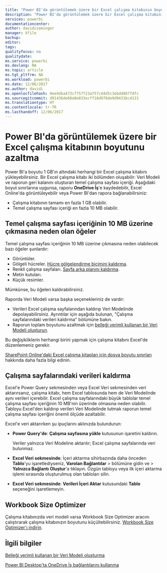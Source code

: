 ```yaml
---
title: "Power BI'da görüntülemek üzere bir Excel çalışma kitabının boyutunu azaltma"
description: "Power BI'da görüntülemek üzere bir Excel çalışma kitabının boyutunu azaltma"
services: powerbi
documentationcenter: 
author: davidiseminger
manager: kfile
backup: 
editor: 
tags: 
qualityfocus: no
qualitydate: 
ms.service: powerbi
ms.devlang: NA
ms.topic: article
ms.tgt_pltfrm: NA
ms.workload: powerbi
ms.date: 12/06/2017
ms.author: davidi
ms.openlocfilehash: 9ee4dba473cf757f23a757c44d5c3ebdd887fdfc
ms.sourcegitcommit: d91436de68a0e833ecff18d976de9d9431bc4121
ms.translationtype: HT
ms.contentlocale: tr-TR
ms.lasthandoff: 12/06/2017
---
```

# <a name="reduce-the-size-of-an-excel-workbook-to-view-it-in-power-bi"></a>Power BI'da görüntülemek üzere bir Excel çalışma kitabının boyutunu azaltma
Power BI'a boyutu 1 GB'ın altındaki herhangi bir Excel çalışma kitabını yükleyebilirsiniz. Bir Excel çalışma kitabı iki bölümden oluşabilir: Veri Modeli ve raporun geri kalanını oluşturan temel çalışma sayfası içeriği. Aşağıdaki boyut sınırlarına uygunsa, raporu **OneDrive İş**'e kaydedebilir, Excel Online'da görüntüleyebilir veya Power BI'dan rapora bağlanabilirsiniz:

* Çalışma kitabının tamamı en fazla 1 GB olabilir.
* Temel çalışma sayfası içeriği en fazla 10 MB olabilir.

## <a name="what-makes-core-worksheet-contents-larger-than-10-mb"></a>Temel çalışma sayfası içeriğinin 10 MB üzerine çıkmasına neden olan öğeler
Temel çalışma sayfası içeriğinin 10 MB üzerine çıkmasına neden olabilecek bazı öğeler şunlardır:

* Görüntüler.
* Gölgeli hücreler. [Hücre gölgelendirme biçimini kaldırma](https://support.office.com/article/Add-or-change-the-background-color-of-cells-ac10f131-b847-428f-b656-d65375fb815e).
* Renkli çalışma sayfaları. [Sayfa arka planını kaldırma](https://support.office.com/en-US/article/add-or-remove-a-sheet-background-3577a762-8450-4556-96a2-cc265abc00a8).
* Metin kutuları.
* Küçük resimler.

Mümkünse, bu öğeleri kaldırabilirsiniz. 

Raporda Veri Modeli varsa başka seçenekleriniz de vardır: 

* Verileri Excel çalışma sayfalarından kaldırıp Veri Modelinde depolayabilirsiniz. Ayrıntılar için aşağıda bulunan, "Çalışma sayfalarındaki verileri kaldırma" bölümüne bakın. 
* Raporun toplam boyutunu azaltmak için [belleği verimli kullanan bir Veri Modeli oluşturun](https://support.office.com/article/Create-a-memory-efficient-Data-Model-using-Excel-2013-and-the-Power-Pivot-add-in-951c73a9-21c4-46ab-9f5e-14a2833b6a70).

Bu değişikliklerin herhangi birini yapmak için çalışma kitabını Excel'de düzenlemeniz gerekir.

[SharePoint Online'daki Excel çalışma kitapları için dosya boyutu sınırları](https://support.office.com/article/File-size-limits-for-workbooks-in-SharePoint-Online-9e5bc6f8-018f-415a-b890-5452687b325e) hakkında daha fazla bilgi edinin.

## <a name="remove-data-from-worksheets"></a>Çalışma sayfalarındaki verileri kaldırma
Excel'e Power Query sekmesinden veya Excel Veri sekmesinden veri aktarırsanız, çalışma kitabı, hem Excel tablosunda hem de Veri Modelinde aynı verileri içerebilir. Excel çalışma sayfalarındaki büyük tablolar temel çalışma sayfası içeriğinin 10 MB'nin üzerinde olmasına neden olabilir. Tabloyu Excel'den kaldırıp verileri Veri Modelinde tutmak raporun temel çalışma sayfası içeriğini önemli ölçüde azaltabilir. 

Excel'e veri aktarırken şu ipuçlarını aklınızda bulundurun:

* **Power Query'de**: **Çalışma sayfasına yükle** kutusunun işaretini kaldırın.
  
  Veriler yalnızca Veri Modeline aktarılır; Excel çalışma sayfalarında veri bulunmaz.
* **Excel Veri sekmesinde**: İçeri aktarma sihirbazında daha önceden **Tablo**'yu işaretlediyseniz, **Varolan Bağlantılar** \> bölümüne gidin ve \> **Yalnızca Bağlantı Oluştur**'a tıklayın. Özgün tabloyu veya ilk içeri aktarma işlemi sırasında oluşturulmuş olan tabloları silin.
* **Excel Veri sekmesinde**: **Verileri İçeri Aktar** kutusundaki **Tablo** seçeneğini işaretlemeyin.

## <a name="workbook-size-optimizer"></a>Workbook Size Optimizer
Çalışma kitabınızda veri modeli varsa Workbook Size Optimizer aracını çalıştırarak çalışma kitabınızın boyutunu küçültebilirsiniz. [Workbook Size Optimizer'ı indirin](https://www.microsoft.com/en-us/download/details.aspx?id=38793).

## <a name="related-info"></a>İlgili bilgiler
[Belleği verimli kullanan bir Veri Modeli oluşturma](https://support.office.com/article/Create-a-memory-efficient-Data-Model-using-Excel-2013-and-the-Power-Pivot-add-in-951c73a9-21c4-46ab-9f5e-14a2833b6a70)

[Power BI Desktop'ta OneDrive İş bağlantılarını kullanma](desktop-use-onedrive-business-links.md)

